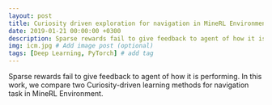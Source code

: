 ```yaml
---
layout: post
title: Curiosity driven exploration for navigation in MineRL Environment
date: 2019-01-21 00:00:00 +0300
description: Sparse rewards fail to give feedback to agent of how it is performing. In this work, we compare two Curiosity-driven learning methods for navigation task in MineRL Environment.   
img: icm.jpg # Add image post (optional)
tags: [Deep Learning, PyTorch] # add tag
---
```

Sparse rewards fail to give feedback to agent of how it is performing. In this work, we compare two Curiosity-driven learning methods for navigation task in MineRL Environment.
